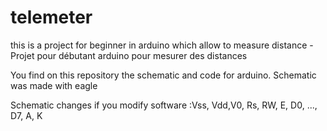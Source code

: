 # telemeter
this is a project for beginner in arduino which allow to measure distance - Projet pour débutant arduino pour mesurer des distances

You find on this repository the schematic and code for arduino.
Schematic was made with eagle

Schematic changes if you modify software :Vss, Vdd,V0, Rs, RW, E, D0, ..., D7, A, K
